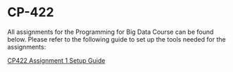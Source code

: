 # CP-422

All assignments for the Programming for Big Data Course can be found below. Please refer to the following guide to set up the tools needed for the assignments:

[CP422 Assignment 1 Setup Guide](https://www.notion.so/nishtew/CP422-Assignment-1-Setup-504885adfd2e4d91ae3e893543f281a2?pvs=4)
